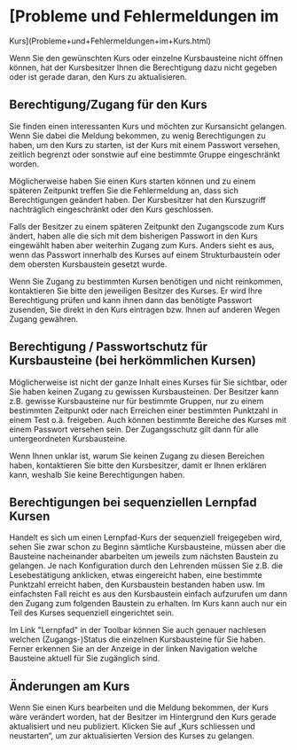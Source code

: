 #  [Probleme und Fehlermeldungen im
Kurs](Probleme+und+Fehlermeldungen+im+Kurs.html)

Wenn Sie den gewünschten Kurs oder einzelne Kursbausteine nicht öffnen können,
hat der Kursbesitzer Ihnen die Berechtigung dazu nicht gegeben oder ist gerade
daran, den Kurs zu aktualisieren.

## Berechtigung/Zugang für den Kurs

Sie finden einen interessanten Kurs und möchten zur Kursansicht gelangen. Wenn
Sie dabei die Meldung bekommen, zu wenig Berechtigungen zu haben, um den Kurs
zu starten, ist der Kurs mit einem Passwort versehen, zeitlich begrenzt oder
sonstwie auf eine bestimmte Gruppe eingeschränkt worden.

Möglicherweise haben Sie einen Kurs starten können und zu einem späteren
Zeitpunkt treffen Sie die Fehlermeldung an, dass sich Berechtigungen geändert
haben. Der Kursbesitzer hat den Kurszugriff nachträglich eingeschränkt oder
den Kurs geschlossen.

Falls der Besitzer zu einem späteren Zeitpunkt den Zugangscode zum Kurs
ändert, haben alle die sich mit dem bisherigen Passwort in den Kurs eingewählt
haben aber weiterhin Zugang zum Kurs. Anders sieht es aus, wenn das Passwort
innerhalb des Kurses auf einem Strukturbaustein oder dem obersten Kursbaustein
gesetzt wurde.

Wenn Sie Zugang zu bestimmten Kursen benötigen und nicht reinkommen,
kontaktieren Sie bitte den jeweiligen Besitzer des Kurses. Er wird Ihre
Berechtigung prüfen und kann ihnen dann das benötigte Passwort zusenden, Sie
direkt in den Kurs eintragen bzw. Ihnen auf anderen Wegen Zugang gewähren.

## Berechtigung / Passwortschutz für Kursbausteine (bei herkömmlichen Kursen)

Möglicherweise ist nicht der ganze Inhalt eines Kurses für Sie sichtbar, oder
Sie haben keinen Zugang zu gewissen Kursbausteinen. Der Besitzer kann z.B.
gewisse Kursbausteine nur für bestimmte Gruppen, nur zu einem bestimmten
Zeitpunkt oder nach Erreichen einer bestimmten Punktzahl in einem Test o.ä.
freigeben. Auch können bestimmte Bereiche des Kurses mit einem Passwort
versehen sein. Der Zugangsschutz gilt dann für alle untergeordneten
Kursbausteine.

Wenn Ihnen unklar ist, warum Sie keinen Zugang zu diesen Bereichen haben,
kontaktieren Sie bitte den Kursbesitzer, damit er Ihnen erklären kann, weshalb
Sie keine Berechtigungen haben.

## Berechtigungen bei sequenziellen Lernpfad Kursen

Handelt es sich um einen Lernpfad-Kurs der sequenziell freigegeben wird, sehen
Sie zwar schon zu Beginn sämtliche Kursbausteine, müssen aber die Bausteine
nacheinander abarbeiten um jeweils zum nächsten Baustein zu gelangen. Je nach
Konfiguration durch den Lehrenden müssen Sie z.B. die Lesebestätigung
anklicken, etwas eingereicht haben, eine bestimmte Punktzahl erreicht haben,
den Kursbaustein bestanden haben usw. Im einfachsten Fall reicht es aus den
Kursbaustein einfach aufzurufen um dann den Zugang zum folgenden Baustein zu
erhalten. Im Kurs kann auch nur ein Teil des Kurses sequenziell eingerichtet
sein.

Im Link "Lernpfad" in der Toolbar können Sie auch genauer nachlesen welchen
(Zugangs-)Status die einzelnen Kursbausteine für Sie haben. Ferner erkennen
Sie an der Anzeige in der linken Navigation welche Bausteine aktuell für Sie
zugänglich sind.

## Änderungen am Kurs

Wenn Sie einen Kurs bearbeiten und die Meldung bekommen, der Kurs wäre
verändert worden, hat der Besitzer im Hintergrund den Kurs gerade aktualisiert
und neu publiziert. Klicken Sie auf „Kurs schliessen und neustarten“, um zur
aktualisierten Version des Kurses zu gelangen.

